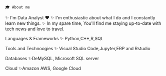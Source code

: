     🎓 About me
✨ I'm Data Analyst ❤️
✨ I'm enthusiastic about what I do and I constantly learn new things.
✨ In my spare time, You'll find me staying up-to-date with tech news and love to travel.


  Languages & Frameworks
✨ Python,C++,R,SQL

  Tools and Technoogies
✨ Visual Studio Code,Jupyter,ERP and Rstudio

  Databases
✨DeMySQL, Microsoft SQL server

  Cloud
✨Amazon AWS, Google Cloud


